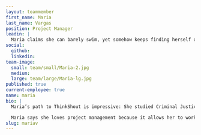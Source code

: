 ```yaml
---
layout: teammember
first_name: Maria
last_name: Vargas
position: Project Manager
leadin: |
  Maria claims she can barely swim, yet somehow keeps finding herself on water adventures. It’s that desire to take on challenging situations and handling them with grace that makes her a great project manager!
social:
  github:
  linkedin:
team-image:
  small: team/small/Maria-2.jpg
  medium:
  large: team/large/Maria-lg.jpg
published: true
current-employee: true
name: maria
bio: |
  Maria’s path to ThinkShout is impressive: She studied Criminal Justice and Spanish as an undergrad at Western Oregon University, then went on to grad school at the University of Southern California to study Social Entrepreneurship. Her learning didn’t end there -- she did extensive service-learning in Panama, Honduras, Nicaragua; worked in youth development and leadership programming; specifically targeting at-risk youth increasing academic success and building bridges between schools, communities, and families. She’s also worked with women empowerment programming focused on building safe and motivating spaces for women of color.

  Maria says she loves project management because it allows her to work with many people and allows her to constantly see results. Her experiences, as‌ ‌well‌ ‌as‌ ‌her‌ ‌innate‌ ‌desire‌ ‌to‌ ‌explore‌ ‌and‌ ‌take‌ ‌on‌ ‌new‌ ‌challenges‌ ‌(and‌ ‌view‌ ‌them‌ ‌as‌ ‌adventures), will definitely serve her well on our project management team!
slug: mariav
---
```

